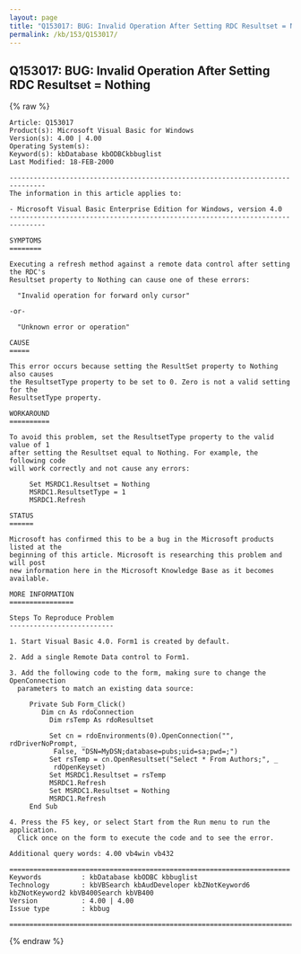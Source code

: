 ```yaml
---
layout: page
title: "Q153017: BUG: Invalid Operation After Setting RDC Resultset = Nothing"
permalink: /kb/153/Q153017/
---
```


## Q153017: BUG: Invalid Operation After Setting RDC Resultset = Nothing

{% raw %}

	Article: Q153017
	Product(s): Microsoft Visual Basic for Windows
	Version(s): 4.00 | 4.00
	Operating System(s): 
	Keyword(s): kbDatabase kbODBCkbbuglist
	Last Modified: 18-FEB-2000
	
	-------------------------------------------------------------------------------
	The information in this article applies to:
	
	- Microsoft Visual Basic Enterprise Edition for Windows, version 4.0 
	-------------------------------------------------------------------------------
	
	SYMPTOMS
	========
	
	Executing a refresh method against a remote data control after setting the RDC's
	Resultset property to Nothing can cause one of these errors:
	
	  "Invalid operation for forward only cursor"
	
	-or-
	
	  "Unknown error or operation"
	
	CAUSE
	=====
	
	This error occurs because setting the ResultSet property to Nothing also causes
	the ResultsetType property to be set to 0. Zero is not a valid setting for the
	ResultsetType property.
	
	WORKAROUND
	==========
	
	To avoid this problem, set the ResultsetType property to the valid value of 1
	after setting the Resultset equal to Nothing. For example, the following code
	will work correctly and not cause any errors:
	
	     Set MSRDC1.Resultset = Nothing
	     MSRDC1.ResultsetType = 1
	     MSRDC1.Refresh
	
	STATUS
	======
	
	Microsoft has confirmed this to be a bug in the Microsoft products listed at the
	beginning of this article. Microsoft is researching this problem and will post
	new information here in the Microsoft Knowledge Base as it becomes available.
	
	MORE INFORMATION
	================
	
	Steps To Reproduce Problem
	--------------------------
	
	1. Start Visual Basic 4.0. Form1 is created by default.
	
	2. Add a single Remote Data control to Form1.
	
	3. Add the following code to the form, making sure to change the OpenConnection
	  parameters to match an existing data source:
	
	     Private Sub Form_Click()
	        Dim cn As rdoConnection
	          Dim rsTemp As rdoResultset
	
	          Set cn = rdoEnvironments(0).OpenConnection("", rdDriverNoPrompt, _
	           False, "DSN=MyDSN;database=pubs;uid=sa;pwd=;")
	          Set rsTemp = cn.OpenResultset("Select * From Authors;", _
	           rdOpenKeyset)
	          Set MSRDC1.Resultset = rsTemp
	          MSRDC1.Refresh
	          Set MSRDC1.Resultset = Nothing
	          MSRDC1.Refresh
	     End Sub
	
	4. Press the F5 key, or select Start from the Run menu to run the application.
	  Click once on the form to execute the code and to see the error.
	
	Additional query words: 4.00 vb4win vb432
	
	======================================================================
	Keywords          : kbDatabase kbODBC kbbuglist
	Technology        : kbVBSearch kbAudDeveloper kbZNotKeyword6 kbZNotKeyword2 kbVB400Search kbVB400
	Version           : 4.00 | 4.00
	Issue type        : kbbug
	
	=============================================================================
	

{% endraw %}
